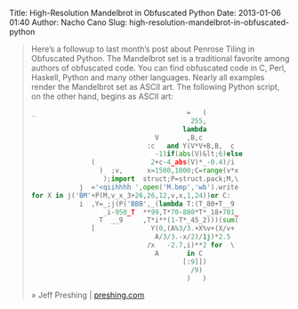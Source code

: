 Title: High-Resolution Mandelbrot in Obfuscated Python
Date: 2013-01-06 01:40
Author: Nacho Cano
Slug: high-resolution-mandelbrot-in-obfuscated-python

> Here’s a followup to last month’s post about Penrose Tiling in
> Obfuscated Python.
> The Mandelbrot set is a traditional favorite among authors of
> obfuscated code. You can find obfuscated code in C, Perl, Haskell,
> Python and many other languages. Nearly all examples render the
> Mandelbrot set as ASCII art.
>  The following Python script, on the other hand, begins as ASCII art:
>
>
> ```python
> _                                      =   (
>                                         255,
>                                       lambda
>                                V       ,B,c
>                              :c   and Y(V*V+B,B,  c
>                                -1)if(abs(V)&lt;6)else
>                (              2+c-4_abs(V)*_-0.4)/i
>                  )  ;v,      x=1500,1000;C=range(v*x
>                   );import  struct;P=struct.pack;M,\
>             j  ='<qiihhhh ',open('M.bmp','wb').write
> for X in j('BM'+P(M,v_x_3+26,26,12,v,x,1,24))or C:
>             i  ,Y=_;j(P('BBB',_(lambda T:(T_80+T__9
>                   _i-950_T  **99,T*70-880*T*_18+701_
>                  T  __9     ,T*i**(1-T*_45_2)))(sum(
>                [              Y(0,(A%3/3.+X%v+(X/v+
>                                A/3/3.-x/2)/1j)*2.5
>                              /x   -2.7,i)**2 for  \
>                                A       in C
>                                       [:9]])
>                                         /9)
>                                        )   )
> ```
>
> » Jeff Preshing | [preshing.com][]

  [preshing.com]: http://preshing.com/20110926/high-resolution-mandelbrot-in-obfuscated-python
    "High-Resolution Mandelbrot in Obfuscated Python"
